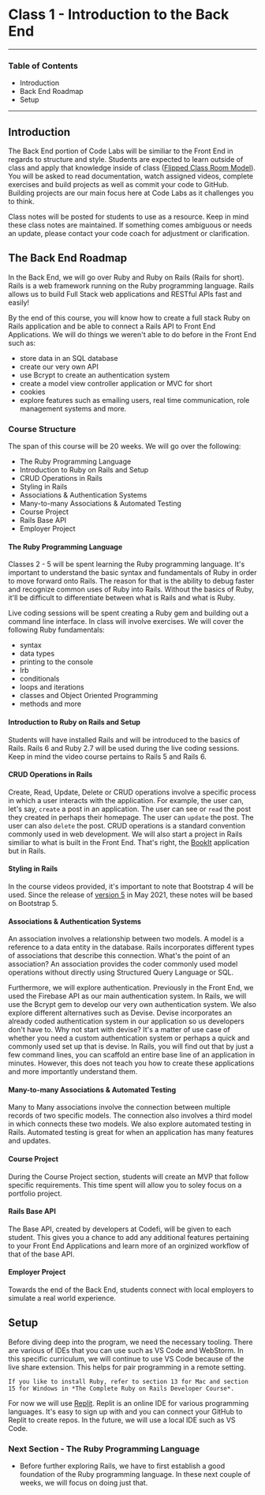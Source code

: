 # Class 1 - Introduction to the Back End 
---
### Table of Contents 
- Introduction
- Back End Roadmap 
- Setup
--- 
## Introduction 
The Back End portion of Code Labs will be similiar to the Front End in regards to structure and style. Students are expected to learn outside of class and apply that knowledge inside of class ([Flipped Class Room Model](https://omerad.msu.edu/teaching/teaching-skills-strategies/27-teaching/162-what-why-and-how-to-implement-a-flipped-classroom-model)). You will be asked to read documentation, watch assigned videos, complete exercises and build projects as well as commit your code to GitHub. Building projects are our main focus here at Code Labs as it challenges you to think.  

Class notes will be posted for students to use as a resource. Keep in mind these class notes are maintained. If something comes ambiguous or needs an update, please contact your code coach for adjustment or clarification. 

## The Back End Roadmap

In the Back End, we will go over Ruby and Ruby on Rails (Rails for short). Rails is a web framework running on the Ruby programming language. Rails allows us to build Full Stack web applications and RESTful APIs fast and easily!  

By the end of this course, you will know how to create a full stack Ruby on Rails application and be able to connect a Rails API to Front End Applications. We will do things we weren't able to do before in the Front End such as: 
- store data in an SQL database 
- create our very own API 
- use Bcrypt to create an authentication system 
- create a model view controller application or MVC for short 
- cookies
- explore features such as emailing users, real time communication, role management systems and more. 

### Course Structure 
The span of this course will be 20 weeks. We will go over the following: 
- The Ruby Programming Language
- Introduction to Ruby on Rails and Setup
- CRUD Operations in Rails
- Styling in Rails
- Associations & Authentication Systems
- Many-to-many Associations & Automated Testing
- Course Project
- Rails Base API
- Employer Project 

#### The Ruby Programming Language
Classes 2 - 5 will be spent learning the Ruby programming language. It's important to understand the basic syntax and fundamentals of Ruby in order to move forward onto Rails. The reason for that is the ability to debug faster and recognize common uses of Ruby into Rails. Without the basics of Ruby, it'll be difficult to differentiate between what is Rails and what is Ruby. 

Live coding sessions will be spent creating a Ruby gem and building out a command line interface. In class will involve exercises. We will cover the following Ruby fundamentals:
- syntax 
- data types
- printing to the console
- Irb
- conditionals
- loops and iterations
- classes and Object Oriented Programming
- methods and more

#### Introduction to Ruby on Rails and Setup
Students will have installed Rails and will be introduced to the basics of Rails. Rails 6 and Ruby 2.7 will be used during the live coding sessions. Keep in mind the video course pertains to Rails 5 and Rails 6.

#### CRUD Operations in Rails 
Create, Read, Update, Delete or CRUD operations involve a specific process in which a user interacts with the application. For example, the user can, let's say, `create` a post in an application. The user can see or `read` the post they created in perhaps their homepage. The user can `update` the post. The user can also `delete` the post. CRUD operations is a standard convention commonly used in web development. We will also start a project in Rails similiar to what is built in the Front End. That's right, the [BookIt](https://bookit-codefi.herokuapp.com/) application but in Rails.

#### Styling in Rails
In the course videos provided, it's important to note that Bootstrap 4 will be used. Since the release of [version 5](https://getbootstrap.com/docs/5.0/getting-started/introduction/) in May 2021, these notes will be based on Bootstrap 5.

#### Associations & Authentication Systems
An association involves a relationship between two models. A model is a reference to a data entity in the database. Rails incorporates different types of associations that describe this connection. What's the point of an association? An association provides the coder commonly used model operations without directly using Structured Query Language or SQL. 

Furthermore, we will explore authentication. Previously in the Front End, we used the Firebase API as our main authentication system. In Rails, we will use the Bcrypt gem to develop our very own authentication system. We also explore different alternatives such as Devise. Devise incorporates an already coded authentication system in our application so us developers don't have to. Why not start with devise? It's a matter of use case of whether you need a custom authentication system or perhaps a quick and commonly used set up that is devise. In Rails, you will find out that by just a few command lines, you can scaffold an entire base line of an application in minutes. However, this does not teach you how to create these applications and more importantly understand them. 

#### Many-to-many Associations & Automated Testing
Many to Many associations involve the connection between multiple records of two specific models. The connection also involves a third model in which connects these two models. We also explore automated testing in Rails. Automated testing is great for when an application has many features and updates.

#### Course Project
During the Course Project section, students will create an MVP that follow specific requirements. This time spent will allow you to soley focus on a portfolio project.

#### Rails Base API
The Base API, created by developers at Codefi, will be given to each student. This gives you a chance to add any additional features pertaining to your Front End Applications and learn more of an orginized workflow of that of the base API. 

#### Employer Project
Towards the end of the Back End, students connect with local employers to simulate a real world experience.

## Setup
Before diving deep into the program, we need the necessary tooling. There are various of IDEs that you can use such as VS Code and WebStorm. In this specific curriculum, we will continue to use VS Code because of the live share extension. This helps for pair programming in a remote setting.

```If you like to install Ruby, refer to section 13 for Mac and section 15 for Windows in *The Complete Ruby on Rails Developer Course*.```

For now we will use [Replit](https://replit.com/~). Replit is an online IDE for various programming languages. It's easy to sign up with and you can connect your GitHub to Replit to create repos. In the future, we will use a local IDE such as VS Code.

### Next Section - The Ruby Programming Language
- Before further exploring Rails, we have to first establish a good foundation of the Ruby programming language. In these next couple of weeks, we will focus on doing just that.
